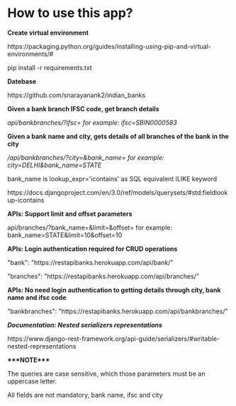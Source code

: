 <html>
  <body>
   <p><h1>How to use this app?</h1></p>
  
  <p><b>Create virtual environment</b></p>
  <p>https://packaging.python.org/guides/installing-using-pip-and-virtual-environments/#</p>
  
  <p>pip install -r requirements.txt</p>
  
  <p><b>Datebase</b></p>
   <p>https://github.com/snarayanank2/indian_banks</p>
  
  <p><b>Given a bank branch IFSC code, get branch details</b></p>
  <p><i>api/bankbranches/?ifsc= for example: ifsc=SBIN0000583</i></p>
  
  <p><b>Given a bank name and city, gets details of all branches of the bank in the city</b></p>
  <p><i>/api/bankbranches/?city=&bank_name= for example: city=DELHI&bank_name=STATE</i></p>
  
  <p>bank_name is lookup_expr='icontains' as SQL equivalent ILIKE keyword</p>
  <p>https://docs.djangoproject.com/en/3.0/ref/models/querysets/#std:fieldlookup-icontains</p>
  
  <p><b>APIs: Support limit and offset parameters</b></p>
  <p>api/branches/?bank_name=&limit=&offset= for example: bank_name=STATE&limit=10&offset=10</p>
  
  <p><b>APIs: Login authentication required for CRUD operations</b></p>
  <p>"bank": "https://restapibanks.herokuapp.com/api/bank/"</p>
  <p>"branches": "https://restapibanks.herokuapp.com/api/branches/"</p>
    
   <p><b>APIs: No need login authentication to getting details through city, bank name and ifsc code</b></p>
   <p>"bankbranches": "https://restapibanks.herokuapp.com/api/bankbranches/"</p>  
  
   <b><i>Documentation: Nested serializers representations</i></b>
  <p>https://www.django-rest-framework.org/api-guide/serializers/#writable-nested-representations</p
   
  <p><b>***NOTE***</b></p>
  <p>The queries are case sensitive, which those parameters must be an uppercase letter.</p>
  <p>All fields are not mandatory, bank name, ifsc and city</p>
 
  
  </body>
 </html>
